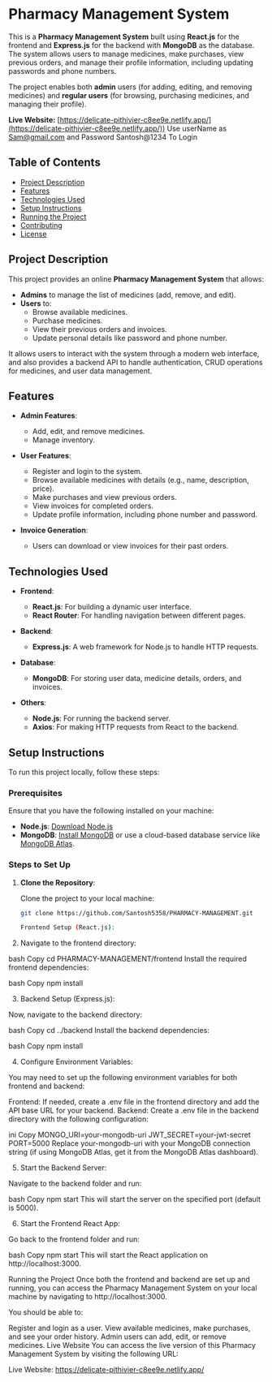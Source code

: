 # Pharmacy Management System

This is a **Pharmacy Management System** built using **React.js** for the frontend and **Express.js** for the backend with **MongoDB** as the database. The system allows users to manage medicines, make purchases, view previous orders, and manage their profile information, including updating passwords and phone numbers. 

The project enables both **admin** users (for adding, editing, and removing medicines) and **regular users** (for browsing, purchasing medicines, and managing their profile).

**Live Website:** [https://delicate-pithivier-c8ee9e.netlify.app/](https://delicate-pithivier-c8ee9e.netlify.app/))
Use userName as Sam@gmail.com and Password Santosh@1234 To Login

## Table of Contents
- [Project Description](#project-description)
- [Features](#features)
- [Technologies Used](#technologies-used)
- [Setup Instructions](#setup-instructions)
- [Running the Project](#running-the-project)
- [Contributing](#contributing)
- [License](#license)

## Project Description

This project provides an online **Pharmacy Management System** that allows:

- **Admins** to manage the list of medicines (add, remove, and edit).
- **Users** to:
  - Browse available medicines.
  - Purchase medicines.
  - View their previous orders and invoices.
  - Update personal details like password and phone number.

It allows users to interact with the system through a modern web interface, and also provides a backend API to handle authentication, CRUD operations for medicines, and user data management.

## Features

- **Admin Features**:
  - Add, edit, and remove medicines.
  - Manage inventory.
  
- **User Features**:
  - Register and login to the system.
  - Browse available medicines with details (e.g., name, description, price).
  - Make purchases and view previous orders.
  - View invoices for completed orders.
  - Update profile information, including phone number and password.
  
- **Invoice Generation**:
  - Users can download or view invoices for their past orders.

## Technologies Used

- **Frontend**:
  - **React.js**: For building a dynamic user interface.
  - **React Router**: For handling navigation between different pages.
  
- **Backend**:
  - **Express.js**: A web framework for Node.js to handle HTTP requests.
  
- **Database**:
  - **MongoDB**: For storing user data, medicine details, orders, and invoices.
  
- **Others**:
  - **Node.js**: For running the backend server.
  - **Axios**: For making HTTP requests from React to the backend.
  
## Setup Instructions

To run this project locally, follow these steps:

### Prerequisites

Ensure that you have the following installed on your machine:

- **Node.js**: [Download Node.js](https://nodejs.org/)
- **MongoDB**: [Install MongoDB](https://www.mongodb.com/try/download/community) or use a cloud-based database service like [MongoDB Atlas](https://www.mongodb.com/cloud/atlas).

### Steps to Set Up

1. **Clone the Repository**:

   Clone the project to your local machine:

   ```bash
   git clone https://github.com/Santosh5358/PHARMACY-MANAGEMENT.git

   Frontend Setup (React.js):

2.  Navigate to the frontend directory:

bash
Copy
cd PHARMACY-MANAGEMENT/frontend
Install the required frontend dependencies:

bash
Copy
npm install

3. Backend Setup (Express.js):

Now, navigate to the backend directory:

bash
Copy
cd ../backend
Install the backend dependencies:

bash
Copy
npm install

4.  Configure Environment Variables:

You may need to set up the following environment variables for both frontend and backend:

Frontend:
If needed, create a .env file in the frontend directory and add the API base URL for your backend.
Backend:
Create a .env file in the backend directory with the following configuration:

ini
Copy
MONGO_URI=your-mongodb-uri
JWT_SECRET=your-jwt-secret
PORT=5000
Replace your-mongodb-uri with your MongoDB connection string (if using MongoDB Atlas, get it from the MongoDB Atlas dashboard).

5.  Start the Backend Server:

Navigate to the backend folder and run:

bash
Copy
npm start
This will start the server on the specified port (default is 5000).

6. Start the Frontend React App:

Go back to the frontend folder and run:

bash
Copy
npm start
This will start the React application on http://localhost:3000.

Running the Project
Once both the frontend and backend are set up and running, you can access the Pharmacy Management System on your local machine by navigating to http://localhost:3000.

You should be able to:

Register and login as a user.
View available medicines, make purchases, and see your order history.
Admin users can add, edit, or remove medicines.
Live Website
You can access the live version of this Pharmacy Management System by visiting the following URL:

Live Website: https://delicate-pithivier-c8ee9e.netlify.app/
